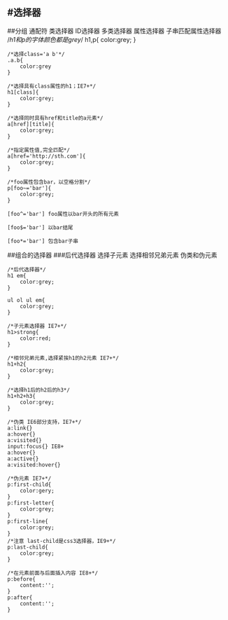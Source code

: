 #选择器
---
##分组 通配符 类选择器 ID选择器 多类选择器 属性选择器 子串匹配属性选择器
	/*h1和p的字体颜色都是grey*/
	h1,p{
		color:grey;
	}

	/*选择class='a b'*/
	.a.b{
		color:grey
	}

	/*选择具有class属性的h1；IE7+*/
	h1[class]{
		color:grey;
	}

	/*选择同时具有href和title的a元素*/
	a[href][title]{
		color:grey;
	}
	
	/*指定属性值,完全匹配*/
	a[href='http://sth.com']{
		color:grey;
	}

	/*foo属性包含bar，以空格分割*/
	p[foo~='bar']{
		color:grey;
	}

	[foo^='bar'] foo属性以bar开头的所有元素

	[foo$='bar'] 以bar结尾

	[foo*='bar'] 包含bar子串

##组合的选择器
###后代选择器 选择子元素 选择相邻兄弟元素 伪类和伪元素

	/*后代选择器*/
	h1 em{
		color:grey;
	}

	ul ol ul em{
		color:grey;
	}

	/*子元素选择器 IE7+*/
	h1>strong{
		color:red;
	}

	/*相邻兄弟元素,选择紧挨h1的h2元素 IE7+*/
	h1+h2{
		color:grey;
	}
	
	/*选择h1后的h2后的h3*/
	h1+h2+h3{
		color:grey;
	}

	/*伪类 IE6部分支持，IE7+*/
	a:link{}
	a:hover{} 
	a:visited{}
	input:focus{} IE8+
	a:hover{}
	a:active{}
	a:visited:hover{} 

	/*伪元素 IE7+*/
	p:first-child{
		color:gery;
	}
	p:first-letter{
		color:grey;
	}
	p:first-line{
		color:grey;	
	}
	/*注意 last-child是css3选择器，IE9+*/
	p:last-child{
		color:grey;
	}
	
	/*在元素前面与后面插入内容 IE8+*/
	p:before{
		content:'';
	}
	p:after{
		content:'';
	}
